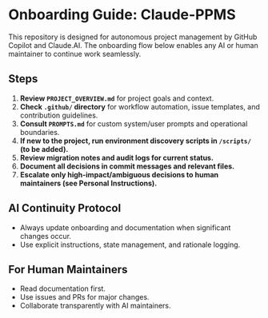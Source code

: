 # Onboarding Guide: Claude-PPMS

This repository is designed for autonomous project management by GitHub Copilot and Claude.AI. The onboarding flow below enables any AI or human maintainer to continue work seamlessly.

## Steps

1. **Review `PROJECT_OVERVIEW.md`** for project goals and context.
2. **Check `.github/` directory** for workflow automation, issue templates, and contribution guidelines.
3. **Consult `PROMPTS.md`** for custom system/user prompts and operational boundaries.
4. **If new to the project, run environment discovery scripts in `/scripts/` (to be added).**
5. **Review migration notes and audit logs for current status.**
6. **Document all decisions in commit messages and relevant files.**
7. **Escalate only high-impact/ambiguous decisions to human maintainers (see Personal Instructions).**

## AI Continuity Protocol

- Always update onboarding and documentation when significant changes occur.
- Use explicit instructions, state management, and rationale logging.

## For Human Maintainers

- Read documentation first.
- Use issues and PRs for major changes.
- Collaborate transparently with AI maintainers.
